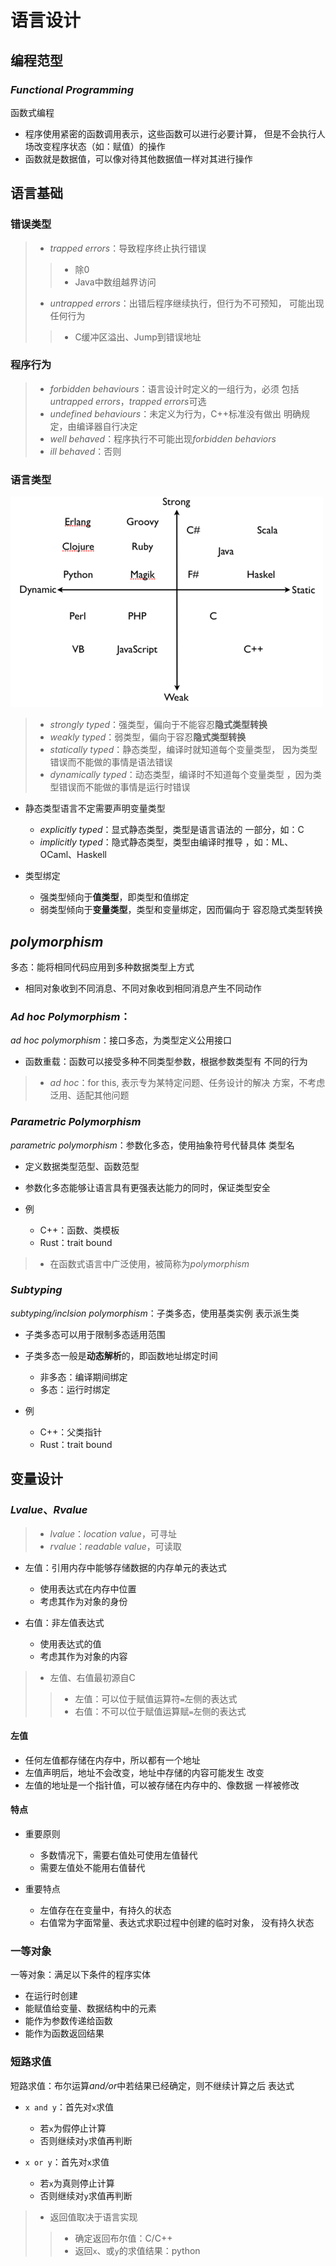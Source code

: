#	语言设计

##	编程范型

###	*Functional Programming*

函数式编程

-	程序使用紧密的函数调用表示，这些函数可以进行必要计算，
	但是不会执行人场改变程序状态（如：赋值）的操作
-	函数就是数据值，可以像对待其他数据值一样对其进行操作

##	语言基础

###	错误类型

> - *trapped errors*：导致程序终止执行错误
> > -	除0
> > -	Java中数组越界访问
> - *untrapped errors*：出错后程序继续执行，但行为不可预知，
	可能出现任何行为
> > -	C缓冲区溢出、Jump到错误地址

###	程序行为

> - *forbidden behaviours*：语言设计时定义的一组行为，必须
	包括*untrapped errors*，*trapped errors*可选
> - *undefined behaviours*：未定义为行为，C++标准没有做出
	明确规定，由编译器自行决定
> - *well behaved*：程序执行不可能出现*forbidden behaviors*
> - *ill behaved*：否则

###	语言类型

![language_types](imgs/language_types.png)

> - *strongly typed*：强类型，偏向于不能容忍**隐式类型转换**
> - *weakly typed*：弱类型，偏向于容忍**隐式类型转换**
> - *statically typed*：静态类型，编译时就知道每个变量类型，
	因为类型错误而不能做的事情是语法错误
> - *dynamically typed*：动态类型，编译时不知道每个变量类型
	，因为类型错误而不能做的事情是运行时错误

-	静态类型语言不定需要声明变量类型
	-	*explicitly typed*：显式静态类型，类型是语言语法的
		一部分，如：C
	-	*implicitly typed*：隐式静态类型，类型由编译时推导
		，如：ML、OCaml、Haskell

-	类型绑定
	-	强类型倾向于**值类型**，即类型和值绑定
	-	弱类型倾向于**变量类型**，类型和变量绑定，因而偏向于
		容忍隐式类型转换

##	*polymorphism*

多态：能将相同代码应用到多种数据类型上方式

-	相同对象收到不同消息、不同对象收到相同消息产生不同动作

###	*Ad hoc Polymorphism*：

*ad hoc polymorphism*：接口多态，为类型定义公用接口

-	函数重载：函数可以接受多种不同类型参数，根据参数类型有
	不同的行为

> - *ad hoc*：for this, 表示专为某特定问题、任务设计的解决
	方案，不考虑泛用、适配其他问题

###	*Parametric Polymorphism*

*parametric polymorphism*：参数化多态，使用抽象符号代替具体
类型名

-	定义数据类型范型、函数范型

-	参数化多态能够让语言具有更强表达能力的同时，保证类型安全
-	例
	-	C++：函数、类模板
	-	Rust：trait bound

> - 在函数式语言中广泛使用，被简称为*polymorphism*

###	*Subtyping*

*subtyping/inclsion polymorphism*：子类多态，使用基类实例
表示派生类

-	子类多态可以用于限制多态适用范围

-	子类多态一般是**动态解析**的，即函数地址绑定时间
	-	非多态：编译期间绑定
	-	多态：运行时绑定

-	例
	-	C++：父类指针
	-	Rust：trait bound

##	变量设计

###	*Lvalue*、*Rvalue*

> - *lvalue*：*location value*，可寻址
> - *rvalue*：*readable value*，可读取

-	左值：引用内存中能够存储数据的内存单元的表达式
	-	使用表达式在内存中位置
	-	考虑其作为对象的身份

-	右值：非左值表达式
	-	使用表达式的值
	-	考虑其作为对象的内容

> - 左值、右值最初源自C
> > -	左值：可以位于赋值运算符`=`左侧的表达式
> > -	右值：不可以位于赋值运算赋`=`左侧的表达式


####	左值

-	任何左值都存储在内存中，所以都有一个地址
-	左值声明后，地址不会改变，地址中存储的内容可能发生
	改变
-	左值的地址是一个指针值，可以被存储在内存中的、像数据
	一样被修改

####	特点

-	重要原则
	-	多数情况下，需要右值处可使用左值替代
	-	需要左值处不能用右值替代

-	重要特点
	-	左值存在在变量中，有持久的状态
	-	右值常为字面常量、表达式求职过程中创建的临时对象，
		没有持久状态

###	一等对象

一等对象：满足以下条件的程序实体

-	在运行时创建
-	能赋值给变量、数据结构中的元素
-	能作为参数传递给函数
-	能作为函数返回结果

###	短路求值

短路求值：布尔运算*and/or*中若结果已经确定，则不继续计算之后
表达式

-	`x and y`：首先对`x`求值
	-	若`x`为假停止计算
	-	否则继续对`y`求值再判断

-	`x or y`：首先对`x`求值
	-	若`x`为真则停止计算
	-	否则继续对`y`求值再判断

> - 返回值取决于语言实现
> > -	确定返回布尔值：C/C++
> > -	返回`x`、或`y`的求值结果：python








